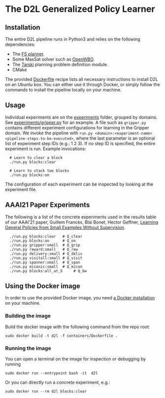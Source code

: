 # The D2L Generalized Policy Learner

## Installation

The entire D2L pipeline runs in Python3 and relies on the following dependencies:

* The [FS planner](https://github.com/aig-upf/fs-private/).
* Some MaxSat solver such as [OpenWBO](http://sat.inesc-id.pt/open-wbo/).
* The [Tarski](https://github.com/aig-upf/tarski/) planning problem definition module.
* CMake

The provided [Dockerfile](containers/Dockerfile) recipe lists all necessary instructions to install D2L
on an Ubuntu box. You can either use it through Docker, or simply follow the commands to install the pipeline
locally on your machine.


## Usage

Individual experiments are on the [experiments](experiments) folder, grouped by domains.
See [experiments/gripper.py](experiments/gripper.py) for an example.
A file such as `gripper.py` contains different experiment configurations for learning in the Gripper domain.
We invoke the pipeline with `run.py <domain>:<experiment-name> <pipeline-steps-to-be-executed>`,
where the last parameter is an optional list of experiment step IDs (e.g.: 1 2 3). 
If no step ID is specified, the entire experiment is run.
Example invocations:

```shell script
  # Learn to clear a block
  ./run.py blocks:clear

  # Learn to stack two blocks
  ./run.py blocks:on
```

The configuration of each experiment can be inspected by looking at the experiment file.

## AAAI21 Paper Experiments
The following is a list of the concrete experiments used in the results table
of our AAAI'21 paper,
Guillem Francès, Blai Bonet, Hector Geffner,
[Learning General Policies from Small Examples Without Supervision](https://arxiv.org/abs/2101.00692).

```shell script
  ./run.py blocks:clear   # Q_clear
  ./run.py blocks:on      # Q_on
  ./run.py gripper:small  # Q_grip
  ./run.py reward:small   # Q_rew
  ./run.py delivery:small # Q_deliv
  ./run.py visitall:small # Q_visit
  ./run.py spanner:small  # Q_span
  ./run.py miconic:small  # Q_micon
  ./run.py blocks:all_at_5     # Q_bw
```

## Using the Docker image 
In order to use the provided Docker image, you need [a Docker installation](https://docs.docker.com/engine/installation)
on your machine.

### Building the image

Build the docker image with the following command from the repo root:
```shell script
sudo docker build -t d2l -f containers/Dockerfile .
```

### Running the image

You can open a terminal on the image for inspection or debugging by running
```shell script
sudo docker run --entrypoint bash -it  d2l
```

Or you can directly run a concrete experiment, e.g.:
```shell script
sudo docker run --rm d2l blocks:clear
```